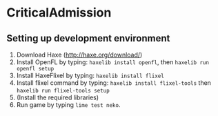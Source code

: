 # CriticalAdmission

## Setting up development environment

1. Download Haxe (http://haxe.org/download/)
2. Install OpenFL by typing: `haxelib install openfl`, then `haxelib run openfl setup`
3. Install HaxeFlixel by typing: `haxelib install flixel`
4. Install flixel command by typing: `haxelib install flixel-tools` then `haxelib run flixel-tools setup`
5. (Install the required libraries)
6. Run game by typing `lime test neko`.
